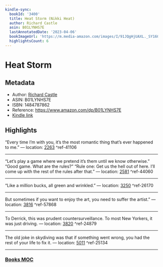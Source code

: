 ```yaml
---
kindle-sync:
  bookId: '3400'
  title: Heat Storm (Nikki Heat)
  author: Richard Castle
  asin: B01LYNHS7E
  lastAnnotatedDate: '2023-04-06'
  bookImageUrl: 'https://m.media-amazon.com/images/I/91JQgHjUAXL._SY160.jpg'
  highlightsCount: 6
---
```

# Heat Storm
## Metadata
* Author: [Richard Castle](https://www.amazon.comundefined)
* ASIN: B01LYNHS7E
* ISBN: 1484787862
* Reference: https://www.amazon.com/dp/B01LYNHS7E
* [Kindle link](kindle://book?action=open&asin=B01LYNHS7E)

## Highlights
“Every time I’m with you, it’s the most romantic thing that’s ever happened to me.” — location: [2263](kindle://book?action=open&asin=B01LYNHS7E&location=2263) ^ref-41106

---
“Let’s play a game where we pretend it’s them until we know otherwise.” “Good game. What are the rules?” “Rule one: Get us the hell out of here. I’ll come up with the rest of the rules after that.” — location: [2581](kindle://book?action=open&asin=B01LYNHS7E&location=2581) ^ref-44060

---
“Like a million bucks, all green and wrinkled.” — location: [3250](kindle://book?action=open&asin=B01LYNHS7E&location=3250) ^ref-26170

---
But sometimes if you want to enjoy the art, you need to suffer the artist.” — location: [3816](kindle://book?action=open&asin=B01LYNHS7E&location=3816) ^ref-57868

---
To Derrick, this was prudent countersurveillance. To most New Yorkers, it was just driving. — location: [3820](kindle://book?action=open&asin=B01LYNHS7E&location=3820) ^ref-24879

---
The old joke in skydiving was that if something went wrong, you had the rest of your life to fix it. — location: [5011](kindle://book?action=open&asin=B01LYNHS7E&location=5011) ^ref-25134

---
### [Books MOC](Books%20MOC.md)
